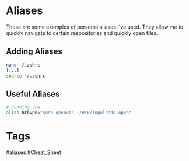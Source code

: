 # Aliases
These are some examples of personal aliases I've used. They allow me to quickly navigate to certain respositories and quickly open files.

## Adding Aliases
```bash
nano ~/.zshrc
[...]
source ~/.zshrc
```


## Useful Aliases
```bash
# Running VPN
alias htbvpn="sudo openvpn ~/HTB/impulsado.opvn"
```


# Tags
#aliases #Cheat_Sheet 
